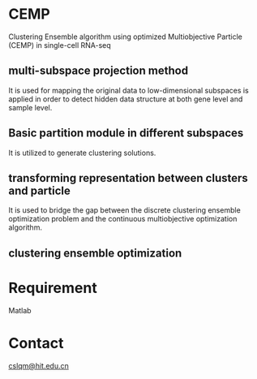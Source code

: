 # CEMP
Clustering Ensemble algorithm using optimized Multiobjective Particle (CEMP) in single-cell RNA-seq

## multi-subspace projection method 
It is used for mapping the original data to low-dimensional subspaces is applied in order to detect hidden data structure at both gene level and sample level. 
## Basic partition module in different subspaces
It is utilized to generate clustering solutions. 
## transforming representation between clusters and particle
It is used to bridge the gap between the discrete clustering ensemble optimization problem and the continuous multiobjective optimization algorithm. 
## clustering ensemble optimization

# Requirement
Matlab

# Contact
cslqm@hit.edu.cn

